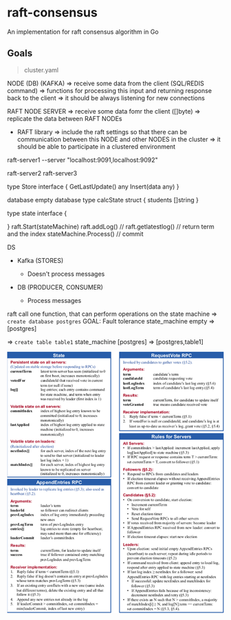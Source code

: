 # raft-consensus
An implementation for raft consensus algorithm in Go

## Goals

> cluster.yaml

NODE (DB) (KAFKA)
=> receive some data from the client (SQL/REDIS command)
=> functions for processing this input and returning response back to the client
=> it should be always listening for new connections 

RAFT NODE SERVER
=> receive some data fomr the client ([]byte)
=> replicate the data between RAFT NODEs

+ RAFT library
=> include the raft settings so that there can be communication between this NODE and other NODES in the cluster
=> it should be able to participate in a clustered environment

raft-server1 --server "localhost:9091,localhost:9092"

raft-server2
raft-server3


type Store interface {
    GetLastUpdate() any
    Insert(data any)
}

database empty database
type calcState struct {
    students []string
}

type state interface {
    
}
raft.Start(stateMachine)
raft.addLog() // 
raft.getlatestlog() // return term and the index
stateMachine.Process() // commit

DS 
- Kafka (STORES)
  - Doesn't process messages

- DB (PRODUCER, CONSUMER)
  - Process messages

raft call one function, that can perform operations on the state machine
=> `create database postgres`
GOAL: Fault tolerance
state_machine empty => [postgres]

=> `create table table1`
state_machine [postgres] => [postgres,table1]

![](./image.png)